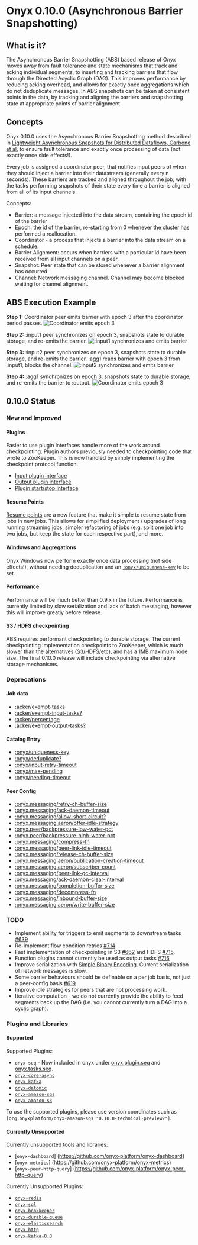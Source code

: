 
# Onyx 0.10.0 (Asynchronous Barrier Snapshotting)

## What is it?

The Asynchronous Barrier Snapshotting (ABS) based release of Onyx moves away
from fault tolerance and state mechanisms that track and acking individual
segments, to inserting and tracking barriers that flow through the Directed
Acyclic Graph (DAG). This improves performance by reducing acking overhead, and
allows for exactly once aggregations which do not deduplicate messages.  In ABS
snapshots can be taken at consistent points in the data, by tracking and
aligning the barriers and snapshotting state at appropriate points of barrier
alignment.

## Concepts

Onyx 0.10.0 uses the Asynchronous Barrier Snapshotting method described in
[Lightweight Asynchronous Snapshots for Distributed Dataflows, Carbone et
al.](http://arxiv.org/abs/1506.08603) to ensure fault tolerance and exactly once
processing of data (not exactly once side effects!).

Every job is assigned a coordinator peer, that notifies input peers of when
they should inject a barrier into their datastream (generally every n seconds).
These barriers are tracked and aligned throughout the job, with the tasks
performing snapshots of their state every time a barrier is aligned from all of
its input channels.

Concepts:
- Barrier: a message injected into the data stream, containing the epoch id of the barrier
- Epoch: the id of the barrier, re-starting from 0 whenever the cluster has performed a reallocation.
- Coordinator - a process that injects a barrier into the data stream on a schedule.
- Barrier Alignment: occurs when barriers with a particular id have been received from all input channels on a peer.
- Snapshot: Peer state that can be stored whenever a barrier alignment has occurred.
- Channel: Network messaging channel. Channel may become blocked waiting for channel alignment.

## ABS Execution Example

**Step 1:**
Coordinator peer emits barrier with epoch 3 after the coordinator period passes.
![Coordinator emits epoch 3](https://raw.githubusercontent.com/onyx-platform/onyx/abs-engine/doc/user-guide/abs/barrier-example-1/step1.png)

**Step 2:**
:input1 peer synchronizes on epoch 3, snapshots state to durable storage, and re-emits the barrier.
![:input1 synchronizes and emits barrier](https://raw.githubusercontent.com/onyx-platform/onyx/abs-engine/doc/user-guide/abs/barrier-example-1/step2.png)

**Step 3:**
:input2 peer synchronizes on epoch 3, snapshots state to durable storage, and re-emits the barrier. :agg1 reads barrier with epoch 3 from :input1, blocks the channel.
![:input2 synchronizes and emits barrier](https://raw.githubusercontent.com/onyx-platform/onyx/abs-engine/doc/user-guide/abs/barrier-example-1/step3.png)

**Step 4:**
:agg1 synchronizes on epoch 3, snapshots state to durable storage, and re-emits the barrier to :output.
![Coordinator emits epoch 3](https://raw.githubusercontent.com/onyx-platform/onyx/abs-engine/doc/user-guide/abs/barrier-example-1/step4.png)

## 0.10.0 Status

### New and Improved

#### Plugins

Easier to use plugin interfaces handle more of the work around checkpointing.
Plugin authors previously needed to checkpointing code that wrote to ZooKeeper. This
is now handled by simply implementing the checkpoint protocol function.  

- [Input plugin interface](https://github.com/onyx-platform/onyx/blob/abs-engine/src/onyx/plugin/protocols/input.clj)
- [Output plugin interface](https://github.com/onyx-platform/onyx/blob/abs-engine/src/onyx/plugin/protocols/output.clj)
- [Plugin start/stop interface](https://github.com/onyx-platform/onyx/blob/abs-engine/src/onyx/plugin/protocols/plugin.clj)


#### Resume Points

[Resume points](doc/user-guide/resume-points.adoc) are a new feature that make
it simple to resume state from jobs in new jobs. This allows for simplified
deployment / upgrades of long running streaming jobs, simpler refactoring of
jobs (e.g. split one job into two jobs, but keep the state for each respective
part), and more.

#### Windows and Aggregations

Onyx Windows now perform exactly once data processing (not side effects!),
without needing deduplication and an [`:onyx/uniqueness-key`](http://www.onyxplatform.org/docs/cheat-sheet/latest/#catalog-entry/:onyx/uniqueness-key) 
to be set. 

#### Performance

Performance will be much better than 0.9.x in the future. Performance is
currently limited by slow serialization and lack of batch messaging, however
this will improve greatly before release.

#### S3 / HDFS checkpointing

ABS requires performant checkpointing to durable storage. The current
checkpointing implementation checkpoints to ZooKeeper, which is much slower
than the alternatives (S3/HDFS/etc), and has a 1MB maximum node size. The final
0.10.0 release will include checkpointing via alternative storage mechanisms.

### Deprecations 

#### Job data

- [:acker/exempt-tasks](http://www.onyxplatform.org/docs/cheat-sheet/0.10.0/#:job/:acker/exempt-tasks)
- [:acker/exempt-input-tasks?](http://www.onyxplatform.org/docs/cheat-sheet/0.10.0/#:job/:acker/exempt-input-tasks?)
- [:acker/percentage](http://www.onyxplatform.org/docs/cheat-sheet/0.10.0/#:job/:acker/percentage)
- [:acker/exempt-output-tasks?](http://www.onyxplatform.org/docs/cheat-sheet/0.10.0/#:job/:acker/exempt-output-tasks?)

#### Catalog Entry 
- [:onyx/uniqueness-key](http://www.onyxplatform.org/docs/cheat-sheet/0.10.0/#:catalog-entry/:onyx/uniqueness-key)
- [:onyx/deduplicate?](http://www.onyxplatform.org/docs/cheat-sheet/0.10.0/#:catalog-entry/:onyx/deduplicate?)
- [:onyx/input-retry-timeout](http://www.onyxplatform.org/docs/cheat-sheet/0.10.0/#:catalog-entry/:onyx/input-retry-timeout)
- [:onyx/max-pending](http://www.onyxplatform.org/docs/cheat-sheet/0.10.0/#:catalog-entry/:onyx/max-pending)
- [:onyx/pending-timeout](http://www.onyxplatform.org/docs/cheat-sheet/0.10.0/#:catalog-entry/:onyx/pending-timeout)

#### Peer Config
- [:onyx.messaging/retry-ch-buffer-size](http://www.onyxplatform.org/docs/cheat-sheet/0.10.0/#:peer-config/:onyx.messaging/retry-ch-buffer-size)
- [:onyx.messaging/ack-daemon-timeout](http://www.onyxplatform.org/docs/cheat-sheet/0.10.0/#:peer-config/:onyx.messaging/ack-daemon-timeout)
- [:onyx.messaging/allow-short-circuit?](http://www.onyxplatform.org/docs/cheat-sheet/0.10.0/#:peer-config/:onyx.messaging/allow-short-circuit?)
- [:onyx.messaging.aeron/offer-idle-strategy](http://www.onyxplatform.org/docs/cheat-sheet/0.10.0/#:peer-config/:onyx.messaging.aeron/offer-idle-strategy)
- [:onyx.peer/backpressure-low-water-pct](http://www.onyxplatform.org/docs/cheat-sheet/0.10.0/#:peer-config/:onyx.peer/backpressure-low-water-pct)
- [:onyx.peer/backpressure-high-water-pct](http://www.onyxplatform.org/docs/cheat-sheet/0.10.0/#:peer-config/:onyx.peer/backpressure-high-water-pct)
- [:onyx.messaging/compress-fn](http://www.onyxplatform.org/docs/cheat-sheet/0.10.0/#:peer-config/:onyx.messaging/compress-fn)
- [:onyx.messaging/peer-link-idle-timeout](http://www.onyxplatform.org/docs/cheat-sheet/0.10.0/#:peer-config/:onyx.messaging/peer-link-idle-timeout)
- [:onyx.messaging/release-ch-buffer-size](http://www.onyxplatform.org/docs/cheat-sheet/0.10.0/#:peer-config/:onyx.messaging/release-ch-buffer-size)
- [:onyx.messaging.aeron/publication-creation-timeout](http://www.onyxplatform.org/docs/cheat-sheet/0.10.0/#:peer-config/:onyx.messaging.aeron/publication-creation-timeout)
- [:onyx.messaging.aeron/subscriber-count](http://www.onyxplatform.org/docs/cheat-sheet/0.10.0/#:peer-config/:onyx.messaging.aeron/subscriber-count)
- [:onyx.messaging/peer-link-gc-interval](http://www.onyxplatform.org/docs/cheat-sheet/0.10.0/#:peer-config/:onyx.messaging/peer-link-gc-interval)
- [:onyx.messaging/ack-daemon-clear-interval](http://www.onyxplatform.org/docs/cheat-sheet/0.10.0/#:peer-config/:onyx.messaging/ack-daemon-clear-interval)
- [:onyx.messaging/completion-buffer-size](http://www.onyxplatform.org/docs/cheat-sheet/0.10.0/#:peer-config/:onyx.messaging/completion-buffer-size)
- [:onyx.messaging/decompress-fn](http://www.onyxplatform.org/docs/cheat-sheet/0.10.0/#:peer-config/:onyx.messaging/decompress-fn)
- [:onyx.messaging/inbound-buffer-size](http://www.onyxplatform.org/docs/cheat-sheet/0.10.0/#:peer-config/:onyx.messaging/inbound-buffer-size)
- [:onyx.messaging.aeron/write-buffer-size](http://www.onyxplatform.org/docs/cheat-sheet/0.10.0/#:peer-config/:onyx.messaging.aeron/write-buffer-size)

### TODO

- Implement ability for triggers to emit segments to downstream tasks [#639](https://github.com/onyx-platform/onyx/issues/639)
- Re-implement flow condition retries [#714](https://github.com/onyx-platform/onyx/issues/714)
- Fast implementation of checkpointing in S3 [#662](https://github.com/onyx-platform/onyx/issues/662<Paste>) and HDFS [#715](https://github.com/onyx-platform/onyx/issues/715).
- Function plugins cannot currently be used as output tasks [#716](https://github.com/onyx-platform/onyx/issues/716)
- Improve serialization with [Simple Binary Encoding](https://github.com/real-logic/simple-binary-encoding). Current serialization of network messages is slow.
- Some barrier behaviours should be definable on a per job basis, not just a peer-config basis [#619](https://github.com/onyx-platform/onyx/issues/691)
- Improve idle strategies for peers that are not processing work.
- Iterative computation - we do not currently provide the ability to feed segments back up the DAG (i.e. you cannot currently turn a DAG into a cyclic graph).

### Plugins and Libraries

#### Supported

Supported Plugins:
- `onyx-seq` - Now included in onyx under [onyx.plugin.seq](https://github.com/onyx-platform/onyx/blob/abs-engine/src/onyx/plugin/seq.clj) and [onyx.tasks.seq](https://github.com/onyx-platform/onyx/blob/abs-engine/src/onyx/tasks/seq.clj).
- [`onyx-core-async`](doc/user-guide/core-async-plugin.adoc)
- [`onyx-kafka`](https://github.com/onyx-platform/onyx-kafka)
- [`onyx-datomic`](https://github.com/onyx-platform/onyx-datomic)
- [`onyx-amazon-sqs`](https://github.com/onyx-platform/onyx-amazon-sqs)
- [`onyx-amazon-s3`](https://github.com/onyx-platform/onyx-amazon-s3)

To use the supported plugins, please use version coordinates such as
`[org.onyxplatform/onyx-amazon-sqs "0.10.0-technical-preview2"]`.

#### Currently Unsupported

Currently unsupported tools and libraries:

- [`onyx-dashboard`] (https://github.com/onyx-platform/onyx-dashboard)
- [`onyx-metrics`] (https://github.com/onyx-platform/onyx-metrics)
- [`onyx-peer-http-query`] (https://github.com/onyx-platform/onyx-peer-http-query)

Currently Unsupported Plugins:

- [`onyx-redis`](https://github.com/onyx-platform/onyx-redis)
- [`onyx-sql`](https://github.com/onyx-platform/onyx-sql)
- [`onyx-bookkeeper`](https://github.com/onyx-platform/onyx-bookkeeper)
- [`onyx-durable-queue`](https://github.com/onyx-platform/onyx-durable-queue)
- [`onyx-elasticsearch`](https://github.com/onyx-platform/onyx-elasticsearch)
- [`onyx-http`](https://github.com/onyx-platform/onyx-http)
- [`onyx-kafka-0.8`](https://github.com/onyx-platform/onyx-kafka-0.8)
